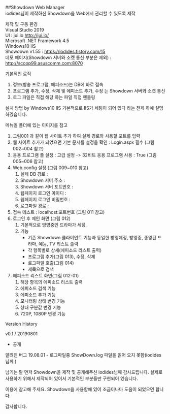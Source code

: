 
##Showdown Web Manager  
iodides님이 제작하신 Showdown을 Web에서 관리할 수 있도록 제작  

제작 및 구동 환경  
Visual Studio 2019  
UI : jui.io http://jui.io/  
Microsoft .NET Framework 4.5  
Windows10 IIS  
Showdown v1.55 : https://iodides.tistory.com/15  
데모 페이지(Showdown 서버와 소켓 통신 부분은 제외) : http://scoop99.asuscomm.com:8070  

기본적인 로직
1. 정보(방송 프로그램, 에피소드)는 DB에 바로 접속
2. 프로그램 추가, 수정, 삭제 및 에피소드 추가, 수정 는 Showdown 서버와 소켓 통신
3. 로그 파일은 직접 해당 하는 파일 직접 핸들링

설치 방법 by Windows10 IIS
기본적으로 IIS가 세팅이 되어 있다 라는 전제 하에 설명 하겠습니다.

메뉴얼 폴더에 있는 이미지를 참고

1. 그림001 과 같이 웹 사이트 추가 하여 실제 경로와 사용할 포트를 입력
2. 웹 사이트 추가가 되었으면 기본 문서를 설정을 확인 : Login.aspx 필수 (그림 002~004 참고)
3. 응용 프로그램 풀 설정 : 고급 설정 -> 32비트 응용 프로그램 사용 : True (그림 005~006 참고)
4. Web.config 설정 (그림 009~010 참고)
   1) 실제 DB 경로 : <add key="connStr" value="Data Source=H:\Project\ShowDownTest\Data\SQLDB.db" />
   2) Showdown 서버 주소 : <add key="connSocketIP" value="localhost" />
   3) Showdown 서버 포트번호 : <add key="connSocketPort" value="1111" />
   4) 웹페이지 로그인 아이디 : <add key="id" value="admin" />
   5) 웹페이지 로그인 비밀번호 : <add key="pass" value="admin" />
   6) 로그파일 경로 : <add key="logPath" value="H:\Project\ShowDownTest\Data" />
5. 접속 테스트 : localhost:포트번호 (그림 011 참고)
6. 로그인 후 메인 화면 (그림 012)
   1) 기본적으로 방영중인 드라마가 세팅.
   2) 기능
      - 기존 Showdown 클라이언트 기능과 동일한 방영예정, 방영중, 종영된 드라마, 예능, TV 리스트 출력
      - 각 항목별로 상세(에피소드 리스트 출력)
      - 프로그램 추가(그림 013), 수정, 삭제
      - 로그파일 호출(그림 014)
      - 제목으로 검색
7. 에피소드 리스트 화면(그림 012-01)
    1) 해당 항목의 에피소드 리스트 출력
    2) 에피소드 검색 기능
    3) 에피소드 추가 기능
    4) 모니터링 상태 변경 기능
    5) 상태 구분값 변경 기능
    6) 720P, 1080P 변경 기능
 
Version History

v0.1 / 20190801
 - 공개
 
알려진 버그
19.08.01 - 로그파일중 ShowDown.log 파일을 읽어 오지 못함(iodides님께 )


남기는 말
먼저 Showdown을 제작 및 공개해주신 iodides님께 감사드립니다.
실제로 사용하기 위해서 제작되어 있어서 기본적인 부분들만 구현되어 있습니다.

이용에 참고해 주세요.
Showdown을 사용함에 있어 조금이나마 도움이 되었으면 합니다.

감사합니다.
   

